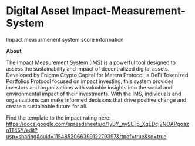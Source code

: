 # Digital Asset Impact-Measurement-System
Impact measurmenent system score information 

**About**

The Impact Measurement System (IMS) is a powerful tool designed to assess the sustainability and impact of decentralized digital assets. Developed by Enigma Crypto Capital for Metera Protocol, a DeFi Tokenized Portfolios Protocol focused on impact investing, this system provides investors and organizations with valuable insights into the social and environmental impact of their investments. With the IMS, individuals and organizations can make informed decisions that drive positive change and create a sustainable future for all.


Find the template to the impact rating here:
https://docs.google.com/spreadsheets/d/1yBY_nvSLT5_XqEDcj2NOAPgoazn1T45Y/edit?usp=sharing&ouid=115485206639912279397&rtpof=true&sd=true
